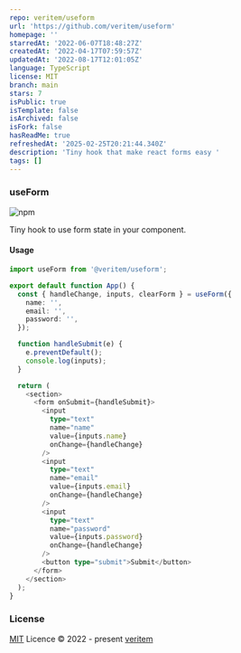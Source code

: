```yaml
---
repo: veritem/useform
url: 'https://github.com/veritem/useform'
homepage: ''
starredAt: '2022-06-07T18:48:27Z'
createdAt: '2022-04-17T07:59:57Z'
updatedAt: '2022-08-17T12:01:05Z'
language: TypeScript
license: MIT
branch: main
stars: 7
isPublic: true
isTemplate: false
isArchived: false
isFork: false
hasReadMe: true
refreshedAt: '2025-02-25T20:21:44.340Z'
description: 'Tiny hook that make react forms easy '
tags: []
---
```


### useForm 

![npm](https://img.shields.io/npm/v/@veritem/useform)

Tiny hook to use form state in your component.

#### Usage

```ts
import useForm from '@veritem/useform';

export default function App() {
  const { handleChange, inputs, clearForm } = useForm({
    name: '',
    email: '',
    password: '',
  });

  function handleSubmit(e) {
    e.preventDefault();
    console.log(inputs);
  }

  return (
    <section>
      <form onSubmit={handleSubmit}>
        <input
          type="text"
          name="name"
          value={inputs.name}
          onChange={handleChange}
        />
        <input
          type="text"
          name="email"
          value={inputs.email}
          onChange={handleChange}
        />
        <input
          type="text"
          name="password"
          value={inputs.password}
          onChange={handleChange}
        />
        <button type="submit">Submit</button>
      </form>
    </section>
  );
}
```

### License

[MIT](https://github.com/veritem/useform/blob/main/LICENSE) Licence &copy; 2022 - present [veritem](https://github.com/veritem)
